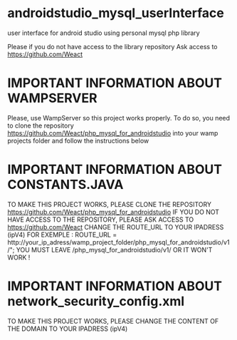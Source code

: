# androidstudio_mysql_userInterface
user interface for android studio using personal mysql php library

Please if you do not have access to the library repository
Ask access to https://github.com/Weact

# IMPORTANT INFORMATION ABOUT WAMPSERVER

Please, use WampServer so this project works properly.
To do so, you need to clone the repository https://github.com/Weact/php_mysql_for_androidstudio
into your wamp projects folder and follow the instructions below

# IMPORTANT INFORMATION ABOUT CONSTANTS.JAVA

TO MAKE THIS PROJECT WORKS, PLEASE CLONE THE REPOSITORY https://github.com/Weact/php_mysql_for_androidstudio
IF YOU DO NOT HAVE ACCESS TO THE REPOSITORY, PLEASE ASK ACCESS TO https://github.com/Weact
CHANGE THE ROUTE_URL TO YOUR IPADRESS (ipV4)
FOR EXEMPLE :
ROUTE_URL = http://your_ip_adress/wamp_project_folder/php_mysql_for_androidstudio/v1/";
YOU MUST LEAVE /php_mysql_for_androidstudio/v1/ OR IT WON'T WORK !

# IMPORTANT INFORMATION ABOUT network_security_config.xml

TO MAKE THIS PROJECT WORKS, PLEASE CHANGE THE CONTENT OF THE DOMAIN TO YOUR IPADRESS (ipV4)